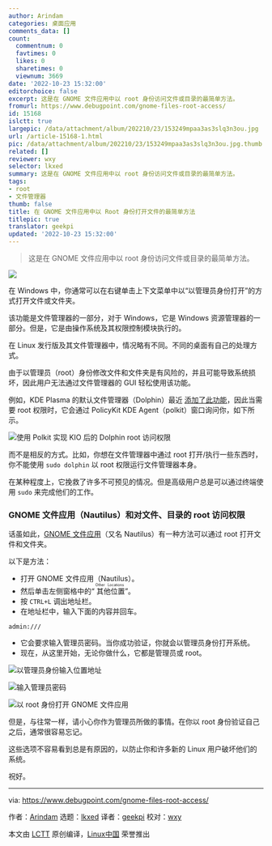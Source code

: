 ```yaml
---
author: Arindam
categories: 桌面应用
comments_data: []
count:
  commentnum: 0
  favtimes: 0
  likes: 0
  sharetimes: 0
  viewnum: 3669
date: '2022-10-23 15:32:00'
editorchoice: false
excerpt: 这是在 GNOME 文件应用中以 root 身份访问文件或目录的最简单方法。
fromurl: https://www.debugpoint.com/gnome-files-root-access/
id: 15168
islctt: true
largepic: /data/attachment/album/202210/23/153249mpaa3as3slq3n3ou.jpg
url: /article-15168-1.html
pic: /data/attachment/album/202210/23/153249mpaa3as3slq3n3ou.jpg.thumb.jpg
related: []
reviewer: wxy
selector: lkxed
summary: 这是在 GNOME 文件应用中以 root 身份访问文件或目录的最简单方法。
tags:
- root
- 文件管理器
thumb: false
title: 在 GNOME 文件应用中以 Root 身份打开文件的最简单方法
titlepic: true
translator: geekpi
updated: '2022-10-23 15:32:00'
---
```



> 
> 这是在 GNOME 文件应用中以 root 身份访问文件或目录的最简单方法。
> 
> 
> 


![](/data/attachment/album/202210/23/153249mpaa3as3slq3n3ou.jpg)


在 Windows 中，你通常可以在右键单击上下文菜单中以“以管理员身份打开”的方式打开文件或文件夹。


该功能是文件管理器的一部分，对于 Windows，它是 Windows 资源管理器的一部分。但是，它是由操作系统及其权限控制模块执行的。


在 Linux 发行版及其文件管理器中，情况略有不同。不同的桌面有自己的处理方式。


由于以管理员（root）身份修改文件和文件夹是有风险的，并且可能导致系统损坏，因此用户无法通过文件管理器的 GUI 轻松使用该功能。


例如，KDE Plasma 的默认文件管理器（Dolphin）最近 [添加了此功能](https://www.debugpoint.com/dolphin-root-access/)，因此当需要 root 权限时，它会通过 PolicyKit KDE Agent（polkit）窗口询问你，如下所示。


![使用 Polkit 实现 KIO 后的 Dolphin root 访问权限](/data/attachment/album/202210/23/153249kq3q4ck5gpv33ptv.jpg)


而不是相反的方式。比如，你想在文件管理器中通过 root 打开/执行一些东西时，你不能使用 `sudo dolphin` 以 root 权限运行文件管理器本身。


在某种程度上，它挽救了许多不可预见的情况。但是高级用户总是可以通过终端使用 `sudo` 来完成他们的工作。


### GNOME 文件应用（Nautilus）和对文件、目录的 root 访问权限


话虽如此，[GNOME 文件应用](https://wiki.gnome.org/Apps/Files)（又名 Nautilus）有一种方法可以通过 root 打开文件和文件夹。


以下是方法：


* 打开 GNOME 文件应用（Nautilus）。
* 然后单击左侧窗格中的“<ruby> 其他位置 <rt>  Other Locations </rt></ruby>”。
* 按 `CTRL+L` 调出地址栏。
* 在地址栏中，输入下面的内容并回车。

```
admin:///

```
* 它会要求输入管理员密码。当你成功验证，你就会以管理员身份打开系统。
* 现在，从这里开始，无论你做什么，它都是管理员或 root。


![以管理员身份输入位置地址](/data/attachment/album/202210/23/153249rgd2a2jbdkmmgxff.jpg)


![输入管理员密码](/data/attachment/album/202210/23/153250igellxnqx0lnlxlm.jpg)


![以 root 身份打开 GNOME 文件应用](/data/attachment/album/202210/23/153250dst2ksukzkevtt2h.jpg)


但是，与往常一样，请小心你作为管理员所做的事情。在你以 root 身份验证自己之后，通常很容易忘记。


这些选项不容易看到总是有原因的，以防止你和许多新的 Linux 用户破坏他们的系统。


祝好。




---


via: <https://www.debugpoint.com/gnome-files-root-access/>


作者：[Arindam](https://www.debugpoint.com/author/admin1/) 选题：[lkxed](https://github.com/lkxed) 译者：[geekpi](https://github.com/geekpi) 校对：[wxy](https://github.com/wxy)


本文由 [LCTT](https://github.com/LCTT/TranslateProject) 原创编译，[Linux中国](https://linux.cn/) 荣誉推出